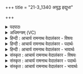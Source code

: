 +++
title = "21-3_1340 अयुद्ध इद्युधा"

+++
<details><summary>पदपाठः</summary>

अ꣡यु꣢꣯द्ध। अ। यु꣣द्ध। इ꣢त्। यु꣣धा꣢। वृ꣡त꣢꣯म्। शू꣡रः꣢꣯। आ। अ꣣जति। स꣡त्व꣢꣯भिः। ये꣡षा꣢꣯म्। इ꣡न्द्रः꣢꣯। यु꣡वा꣢꣯। स꣡खा꣢꣯। स। खा꣣। १३४०।
</details>

<details><summary>अधिमन्त्रम् (VC)</summary>

- इन्द्रः
- त्रिशोकः काण्वः
- गायत्री
- षड्जः
</details>

<details><summary>हिन्दी : आचार्य रामनाथ वेदालंकार - विषयः</summary>

अगले मन्त्र में भी उसी विषय का वर्णन है।
</details>

<details><summary>हिन्दी : आचार्य रामनाथ वेदालंकार - पदार्थः</summary>

पदार्थान्वय -  (येषाम्) जिन लोगों का (युवा) युवा (इन्द्रः) वीर परमेश्वर वा वीर राजा (सखा) सहायक हो जाता है,उनका (शूरः) शूर जीवात्मा वा शूर सेनापति (अयुद्धः इत्) स्वयं दूसरों से युद्ध न किये जा सकनेवाला होकर (युधा) देवासुरसङ्ग्राम से (वृतम्) घिरे हुए काम-क्रोध आदि षड् रिपुवर्ग को वा मानव-शत्रुदल को (सत्वभिः) अपने पराक्रमों से (आ अजति) मार कर दूर फेंक देता है ॥३॥
</details>

<details><summary>हिन्दी : आचार्य रामनाथ वेदालंकार - भावार्थः</summary>

भावार्थ -  जैसे जगदीश्वर को सखा वरण करके योगसाधक लोग योगमार्ग में आये हुए सब विघ्नों का निवारण कर देते हैं,वैसे ही वीर मनुष्य को राजा वा सेनापति के पद पर अभिषिक्त करके प्रजाजन सब शत्रुओं को विनष्ट कर देते हैं ॥३॥
</details>

<details><summary>संस्कृत : आचार्य रामनाथ वेदालंकार - विषयः</summary>

अथ पुनरपि तमेव विषयं वर्णयति।
</details>

<details><summary>संस्कृत : आचार्य रामनाथ वेदालंकार - पदार्थः</summary>

पदार्थान्वय -  (येषाम्) जनानाम् (युवा) तरुणः (इन्द्रः) वीरः परमेश्वरो वीरो राजा वा (सखा) सहायको जायते,तेषाम् (शूरः) विक्रान्तो जीवात्मा सेनापतिर्वा (अयुद्धः इत्) स्वयं परैर्योद्धुमशक्य एव (युधा) देवासुरसंग्रामे (वृतम्) परिवृतं कामक्रोधादिकं षड्रिपुवर्गं मानवं शत्रुदलं वा (सत्वभिः) आत्मीयैः पराक्रमैः (आ अजति) आहत्य दूरं प्रक्षिपति।[अज गतिक्षेपणयोः,भ्वादिः]॥३॥
</details>

<details><summary>संस्कृत : आचार्य रामनाथ वेदालंकार - भावार्थः</summary>

भावार्थ -  यथा जगदीश्वरं सखायं वृत्वा योगसाधका जना योगमार्गे समागतान् सर्वान् विघ्नान् निवारयन्ति तथैव वीरं जनं राजपदे सेनापतिपदे चाभिषिच्य प्रजाजनाः सर्वान् शत्रून् विघ्नन्ति ॥३॥
</details>